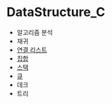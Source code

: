 # DataStructure_C

- 알고리즘 분석
- 재귀
- [연결 리스트](https://github.com/yunseo323/DataStructure_C/blob/main/mdFiles/linkedlists.md)
- [집합](https://github.com/yunseo323/DataStructure_C/blob/main/mdFiles/setADT.md)
- [스택](https://github.com/yunseo323/DataStructure_C/blob/main/mdFiles/stack.md)
- [큐](https://github.com/yunseo323/DataStructure_C/blob/main/mdFiles/queue.md)
- 데크
- 트리

